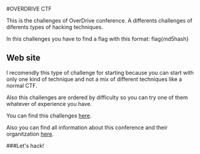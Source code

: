 #OVERDRIVE CTF

This is the challenges of OverDrive conference. A differents challenges of diferents types of hacking techniques.

In this challenges you have to find a flag with this format: flag{md5hash}

## Web site

I recomendly this type of challenge for starting because you can start with only one kind of technique and not a mix of different techniques like a normal CTF.

Also this challenges are ordered by difficulty so you can try one of them whatever of experience you have.


You can find this challenges [here](https://overdrivectf.space/home).

Also you can find all information about this conference and their organitzation [here](http://overdriveconference.com/).



###Let's hack!

